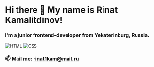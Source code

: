 # Hi there 👋 My name is Rinat Kamalitdinov! 
### I'm a junior frontend-developer from Yekaterinburg, Russia.


![HTML](https://img.shields.io/badge/-HTML-black?style=for-the-badge&logo=html5)
![CSS](https://img.shields.io/badge/-CSS-red?style=for-the-badge&logo=css3)


### 📫 Mail me: rinat1kam@mail.ru


<!--
**rinat-lucky/rinat-lucky** is a ✨ _special_ ✨ repository because its `README.md` (this file) appears on your GitHub profile.

Here are some ideas to get you started:

- 🔭 I’m currently working on ...
- 
- 👯 I’m looking to collaborate on ...
- 🤔 I’m looking for help with ...
- 💬 Ask me about ...
- 📫 Mail me: ...
- 😄 Pronouns: ...
- ⚡ Fun fact: ...
-->
